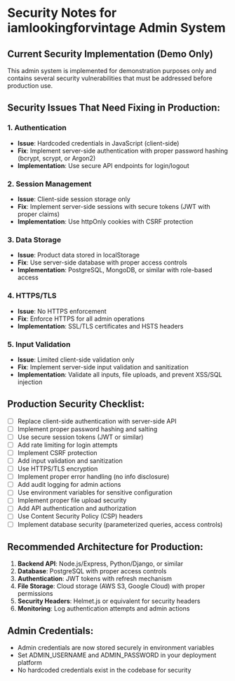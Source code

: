 # Security Notes for iamlookingforvintage Admin System

## Current Security Implementation (Demo Only)

This admin system is implemented for demonstration purposes only and contains several security vulnerabilities that must be addressed before production use.

## Security Issues That Need Fixing in Production:

### 1. Authentication
- **Issue**: Hardcoded credentials in JavaScript (client-side)
- **Fix**: Implement server-side authentication with proper password hashing (bcrypt, scrypt, or Argon2)
- **Implementation**: Use secure API endpoints for login/logout

### 2. Session Management
- **Issue**: Client-side session storage only
- **Fix**: Implement server-side sessions with secure tokens (JWT with proper claims)
- **Implementation**: Use httpOnly cookies with CSRF protection

### 3. Data Storage
- **Issue**: Product data stored in localStorage
- **Fix**: Use server-side database with proper access controls
- **Implementation**: PostgreSQL, MongoDB, or similar with role-based access

### 4. HTTPS/TLS
- **Issue**: No HTTPS enforcement
- **Fix**: Enforce HTTPS for all admin operations
- **Implementation**: SSL/TLS certificates and HSTS headers

### 5. Input Validation
- **Issue**: Limited client-side validation only
- **Fix**: Implement server-side input validation and sanitization
- **Implementation**: Validate all inputs, file uploads, and prevent XSS/SQL injection

## Production Security Checklist:

- [ ] Replace client-side authentication with server-side API
- [ ] Implement proper password hashing and salting
- [ ] Use secure session tokens (JWT or similar)
- [ ] Add rate limiting for login attempts
- [ ] Implement CSRF protection
- [ ] Add input validation and sanitization
- [ ] Use HTTPS/TLS encryption
- [ ] Implement proper error handling (no info disclosure)
- [ ] Add audit logging for admin actions
- [ ] Use environment variables for sensitive configuration
- [ ] Implement proper file upload security
- [ ] Add API authentication and authorization
- [ ] Use Content Security Policy (CSP) headers
- [ ] Implement database security (parameterized queries, access controls)

## Recommended Architecture for Production:

1. **Backend API**: Node.js/Express, Python/Django, or similar
2. **Database**: PostgreSQL with proper access controls
3. **Authentication**: JWT tokens with refresh mechanism
4. **File Storage**: Cloud storage (AWS S3, Google Cloud) with proper permissions
5. **Security Headers**: Helmet.js or equivalent for security headers
6. **Monitoring**: Log authentication attempts and admin actions

## Admin Credentials:
- Admin credentials are now stored securely in environment variables
- Set ADMIN_USERNAME and ADMIN_PASSWORD in your deployment platform
- No hardcoded credentials exist in the codebase for security